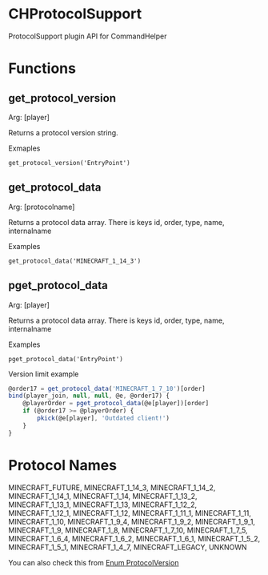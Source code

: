 # CHProtocolSupport
ProtocolSupport plugin API for CommandHelper

# Functions

## get_protocol_version

Arg: [player]

Returns a protocol version string.

Exmaples

`get_protocol_version('EntryPoint')` 

## get_protocol_data

Arg: [protocolname]

Returns a protocol data array. There is keys id, order, type, name, internalname

Examples

`get_protocol_data('MINECRAFT_1_14_3')`

## pget_protocol_data

Arg: [player]

Returns a protocol data array. There is keys id, order, type, name, internalname 

Examples

`pget_protocol_data('EntryPoint')` 

Version limit example

```javascript
@order17 = get_protocol_data('MINECRAFT_1_7_10')[order]
bind(player_join, null, null, @e, @order17) {
    @playerOrder = pget_protocol_data(@e[player])[order]
    if (@order17 >= @playerOrder) {
        pkick(@e[player], 'Outdated client!')
    }
}
```

# Protocol Names

MINECRAFT_FUTURE, MINECRAFT_1_14_3, MINECRAFT_1_14_2, MINECRAFT_1_14_1, MINECRAFT_1_14, MINECRAFT_1_13_2, MINECRAFT_1_13_1, MINECRAFT_1_13, MINECRAFT_1_12_2, MINECRAFT_1_12_1, MINECRAFT_1_12, MINECRAFT_1_11_1, MINECRAFT_1_11, MINECRAFT_1_10, MINECRAFT_1_9_4, MINECRAFT_1_9_2, MINECRAFT_1_9_1, MINECRAFT_1_9, MINECRAFT_1_8, MINECRAFT_1_7_10, MINECRAFT_1_7_5, MINECRAFT_1_6_4, MINECRAFT_1_6_2, MINECRAFT_1_6_1, MINECRAFT_1_5_2, MINECRAFT_1_5_1, MINECRAFT_1_4_7, MINECRAFT_LEGACY, UNKNOWN

You can also check this from [Enum ProtocolVersion](https://github.com/ProtocolSupport/ProtocolSupport/blob/mcpenew/src/protocolsupport/api/ProtocolVersion.java) 